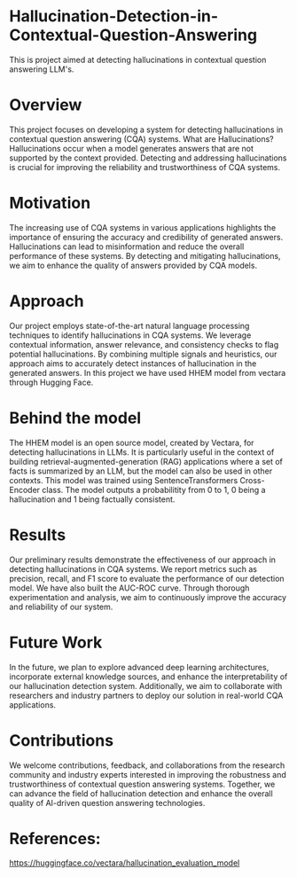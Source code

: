 # Hallucination-Detection-in-Contextual-Question-Answering
This is project aimed at detecting hallucinations in contextual question answering LLM's.
# Overview
This project focuses on developing a system for detecting hallucinations in contextual question answering (CQA) systems. 
What are Hallucinations?
Hallucinations occur when a model generates answers that are not supported by the context provided. Detecting and addressing hallucinations is crucial for improving the reliability and trustworthiness of CQA systems.

# Motivation
The increasing use of CQA systems in various applications highlights the importance of ensuring the accuracy and credibility of generated answers. Hallucinations can lead to misinformation and reduce the overall performance of these systems. By detecting and mitigating hallucinations, we aim to enhance the quality of answers provided by CQA models.

# Approach
Our project employs state-of-the-art natural language processing techniques to identify hallucinations in CQA systems. We leverage contextual information, answer relevance, and consistency checks to flag potential hallucinations. By combining multiple signals and heuristics, our approach aims to accurately detect instances of hallucination in the generated answers. In this project we have used HHEM model from vectara through Hugging Face.

# Behind the model
The HHEM model is an open source model, created by Vectara, for detecting hallucinations in LLMs. It is particularly useful in the context of building retrieval-augmented-generation (RAG) applications where a set of facts is summarized by an LLM, but the model can also be used in other contexts.
This model was trained using SentenceTransformers Cross-Encoder class. The model outputs a probabilitity from 0 to 1, 0 being a hallucination and 1 being factually consistent. 


# Results
Our preliminary results demonstrate the effectiveness of our approach in detecting hallucinations in CQA systems. We report metrics such as precision, recall, and F1 score to evaluate the performance of our detection model. We have also built the AUC-ROC curve. Through thorough experimentation and analysis, we aim to continuously improve the accuracy and reliability of our system.

# Future Work
In the future, we plan to explore advanced deep learning architectures, incorporate external knowledge sources, and enhance the interpretability of our hallucination detection system. Additionally, we aim to collaborate with researchers and industry partners to deploy our solution in real-world CQA applications.

# Contributions
We welcome contributions, feedback, and collaborations from the research community and industry experts interested in improving the robustness and trustworthiness of contextual question answering systems. Together, we can advance the field of hallucination detection and enhance the overall quality of AI-driven question answering technologies.

# References:
https://huggingface.co/vectara/hallucination_evaluation_model
